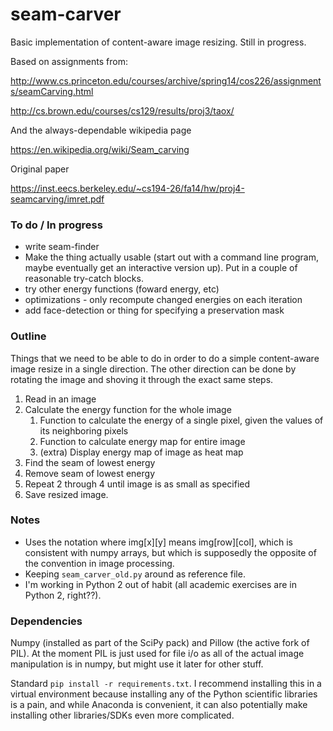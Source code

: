 # seam-carver

Basic implementation of content-aware image resizing. Still in progress. 

Based on assignments from:

http://www.cs.princeton.edu/courses/archive/spring14/cos226/assignments/seamCarving.html

http://cs.brown.edu/courses/cs129/results/proj3/taox/

And the always-dependable wikipedia page

https://en.wikipedia.org/wiki/Seam_carving

Original paper

https://inst.eecs.berkeley.edu/~cs194-26/fa14/hw/proj4-seamcarving/imret.pdf


### To do / In progress

* write seam-finder
* Make the thing actually usable (start out with a command line program, maybe eventually get an interactive version up). Put in a couple of reasonable try-catch blocks.
* try other energy functions (foward energy, etc)
* optimizations - only recompute changed energies on each iteration
* add face-detection or thing for specifying a preservation mask

### Outline

Things that we need to be able to do in order to do a simple content-aware image resize in a single direction. The other direction can be done by rotating the image and shoving it through the exact same steps. 

1. Read in an image
2. Calculate the energy function for the whole image
	1. Function to calculate the energy of a single pixel, given the values of its neighboring pixels
	2. Function to calculate energy map for entire image
	3. (extra) Display energy map of image as heat map
3. Find the seam of lowest energy
4. Remove seam of lowest energy
5. Repeat 2 through 4 until image is as small as specified
6. Save resized image.

### Notes

* Uses the notation where img[x][y] means img[row][col], which is consistent with numpy arrays, but which is supposedly the opposite of the convention in image processing.
* Keeping `seam_carver_old.py` around as reference file.
* I'm working in Python 2 out of habit (all academic exercises are in Python 2, right??).


### Dependencies

Numpy (installed as part of the SciPy pack) and Pillow (the active fork of PIL). At the moment PIL is just used for file i/o as all of the actual image manipulation is in numpy, but might use it later for other stuff.

Standard `pip install -r requirements.txt`. I recommend installing this in a virtual environment because installing any of the Python scientific libraries is a pain, and while Anaconda is convenient, it can also potentially make installing other libraries/SDKs even more complicated. 
